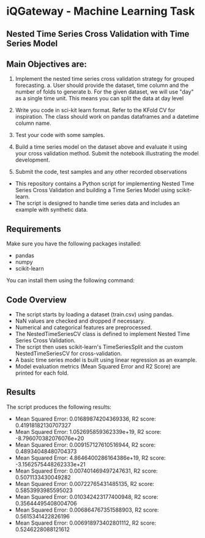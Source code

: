 # iQGateway - Machine Learning Task
## Nested Time Series Cross Validation with Time Series Model
## Main Objectives are:
1. Implement the nested time series cross validation strategy for grouped forecasting.
    a. User should provide the dataset, time column and the number of folds to generate
    b. For the given dataset, we will use "day" as a single time unit. This means you can split the data at day level

2. Write you code in sci-kit learn format. Refer to the KFold CV for inspiration. The class should work on pandas dataframes and a datetime column name.

3. Test your code with some samples.

4. Build a time series model on the dataset above and evaluate it using your cross validation method. Submit the notebook illustrating the model development.

5. Submit the code, test samples and any other recorded observations

- This repository contains a Python script for implementing Nested Time Series Cross Validation and building a Time Series Model using scikit-learn. 
- The script is designed to handle time series data and includes an example with synthetic data.

## Requirements

Make sure you have the following packages installed:

- pandas
- numpy
- scikit-learn

You can install them using the following command:

## Code Overview
- The script starts by loading a dataset (train.csv) using pandas.
- NaN values are checked and dropped if necessary.
- Numerical and categorical features are preprocessed.
- The NestedTimeSeriesCV class is defined to implement Nested Time Series Cross Validation.
- The script then uses scikit-learn's TimeSeriesSplit and the custom NestedTimeSeriesCV for cross-validation.
- A basic time series model is built using linear regression as an example.
- Model evaluation metrics (Mean Squared Error and R2 Score) are printed for each fold.

## Results
The script produces the following results:
- Mean Squared Error: 0.01689874204369336,        R2 score: 0.41918182130707327
- Mean Squared Error: 1.052695859362339e+19,        R2 score: -8.796070382076076e+20
- Mean Squared Error: 0.009157127610516944,        R2 score: 0.48934048480704373
- Mean Squared Error: 4.8646400286164386e+19,        R2 score: -3.1562575448262333e+21
- Mean Squared Error: 0.007401469497247631,        R2 score: 0.5071133430049282
- Mean Squared Error: 0.00722765431485135,        R2 score: 0.5853993985595023
- Mean Squared Error: 0.010342423177400948,        R2 score: 0.35644495408004706
- Mean Squared Error: 0.006864767351588903,        R2 score: 0.5615341422826196
- Mean Squared Error: 0.006918973402801112,        R2 score: 0.5246228088121612

